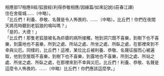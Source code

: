 相應部17相應8經/狐狼經(利得恭敬相應/因緣篇/如來記說)(莊春江譯)  
住在舍衛城……（中略）。  
「比丘們！利養、恭敬、名聲是令人怖畏的、……（中略）。比丘們！你們在夜間天將亮時聽到老狐狼的鳴叫嗎？」  
「是的，大德！」  
「比丘們！那隻老狐狼被名為疥瘡的病所接觸，牠到洞穴既不喜樂，到樹下也不喜樂，到露地也不喜樂，所到之處、所站之處、所坐之處、所臥之處，在那裡來到不幸與災厄。同樣的，比丘們！這裡，某位比丘被利養、恭敬、名聲征服而心被遍取，他到空屋既不喜樂，到樹下也不喜樂，到露地也不喜樂，所到之處、所站之處、所坐之處、所臥之處，在那裡來到不幸與災厄。比丘們！利養、恭敬、名聲是這麼令人怖畏的、……（中略）比丘們！你們應該這麼學。」  
  
  
